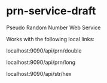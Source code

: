 # prn-service-draft
Pseudo Random Number Web Service

Works with the following local links:

localhost:9090/api/prn/double

localhost:9090/api/prn/long

localhost:9090/api/str/hex
